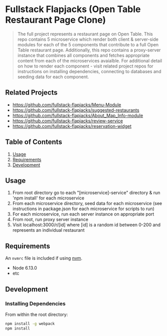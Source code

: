 # Fullstack Flapjacks (Open Table Restaurant Page Clone)

> The full project represents a restaurant page on Open Table. This repo contains 5 microservice which render both client & server-side modules for each of the 5 components that contribute to a full Open Table restaurant page. Additionally, this repo contains a proxy-server instance that combines all components and fetches appropriate content from each of the microservices avaialble. For additional detail on how to render each component - visit related project repos for instructions on installing dependencies, connecting to databases and seeding data for each component.

## Related Projects

- https://github.com/fullstack-flapjacks/Menu-Module
- https://github.com/fullstack-flapjacks/suggested-restaurants
- https://github.com/fullstack-flapjacks/About_Map_Info-module
- https://github.com/fullstack-flapjacks/review-service
- https://github.com/fullstack-flapjacks/reservation-widget

## Table of Contents

1. [Usage](#Usage)
1. [Requirements](#requirements)
1. [Development](#development)

## Usage

1. From root directory go to each "[microservice]-service" directory & run 'npm install' for each microservice
2. From each microservice directory, seed data for each microservice (see instructions in package.json for each microservice for scripts to run) 
3. For each microservice, run each server instance on appropriate port 
4. From root, run proxy server instance 
5. Visit localhost:3000/r/[id] where [id] is a random id between 0-200 and represents an individual restaurant

## Requirements

An `nvmrc` file is included if using [nvm](https://github.com/creationix/nvm).

- Node 6.13.0
- etc

## Development

### Installing Dependencies

From within the root directory:

```sh
npm install -g webpack
npm install
```

